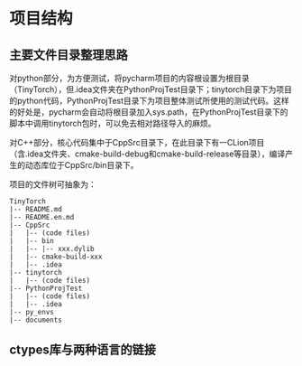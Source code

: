 # 项目结构

## 主要文件目录整理思路

对python部分，为方便测试，将pycharm项目的内容根设置为根目录（TinyTorch），但.idea文件夹在PythonProjTest目录下；tinytorch目录下为项目的python代码，PythonProjTest目录下为项目整体测试所使用的测试代码。这样的好处是，pycharm会自动将根目录加入sys.path，在PythonProjTest目录下的脚本中调用tinytorch包时，可以免去相对路径导入的麻烦。

对C++部分，核心代码集中于CppSrc目录下，在此目录下有一CLion项目（含.idea文件夹、cmake-build-debug和cmake-build-release等目录），编译产生的动态库位于CppSrc/bin目录下。

项目的文件树可抽象为：
```
TinyTorch
|-- README.md
|-- README.en.md
|-- CppSrc
|   |-- (code files)
|   |-- bin
|   |-- |-- xxx.dylib
|   |-- cmake-build-xxx
|   |-- .idea
|-- tinytorch
|   |-- (code files)
|-- PythonProjTest
|   |-- (code files)
|   |-- .idea
|-- py_envs
|-- documents
```

## ctypes库与两种语言的链接


